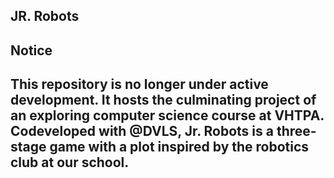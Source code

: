 JR. Robots
---
Notice
------
This repository is no longer under active development. It hosts the culminating project of an exploring computer science course at VHTPA. Codeveloped with @DVLS, Jr. Robots is a three-stage game with a plot inspired by the robotics club at our school. 
---

